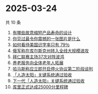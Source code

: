 # 2025-03-24

共 10 条

<!-- BEGIN ZHIHUSEARCH -->
<!-- 最后更新时间 Mon Mar 24 2025 00:17:40 GMT+0800 (China Standard Time) -->

1. [有哪些故意缩短产品寿命的设计](https://www.zhihu.com/search?q=有哪些故意缩短产品寿命的设计)
1. [你见过最令你震撼的一张图片是什么](https://www.zhihu.com/search?q=你见过最令你震撼的一张图片是什么)
1. [如何看待美国识字率只有 79％](https://www.zhihu.com/search?q=如何看待美国识字率只有%2079％)
1. [俄军称在库尔斯克州转入全线大规模进攻](https://www.zhihu.com/search?q=俄军称在库尔斯克州转入全线大规模进攻)
1. [拜仁联赛主场37次对阵波鸿](https://www.zhihu.com/search?q=拜仁联赛主场37次对阵波鸿)
1. [养老服务向全体老年人拓展](https://www.zhihu.com/search?q=养老服务向全体老年人拓展)
1. [哈马斯称应立即开启停火协议第二阶段谈判](https://www.zhihu.com/search?q=哈马斯称应立即开启停火协议第二阶段谈判)
1. [「人造太阳」关键系统通过验收](https://www.zhihu.com/search?q=「人造太阳」关键系统通过验收)
1. [下一代「人造太阳」关键系统通过验收](https://www.zhihu.com/search?q=下一代「人造太阳」关键系统通过验收)
1. [库里正式达成25000分里程碑](https://www.zhihu.com/search?q=库里正式达成25000分里程碑)

<!-- END ZHIHUSEARCH -->
